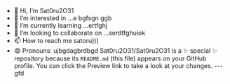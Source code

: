 - 👋 Hi, I’m Sat0ru2O31
- 👀 I’m interested in ...e bgfsgn ggb
- 🌱 I’m currently learning ...ertfghj
- 💞️ I’m looking to collaborate on ...serdtfghuiok
- 📫 How to reach me satoru)))
- 😄 Pronouns: ujbgdagbrdbgd
Sat0ru2O31/Sat0ru2O31 is a ✨ special ✨ repository because its `README.md` (this file) appears on your GitHub profile.
You can click the Preview link to take a look at your changes.
---gfd
